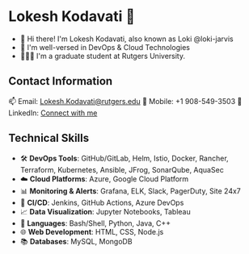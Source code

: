 # Lokesh Kodavati :rocket:

- 👋 Hi there! I'm Lokesh Kodavati, also known as Loki @loki-jarvis
- 🌱 I'm well-versed in DevOps & Cloud Technologies
- 🧑🏻‍🎓 I'm a graduate student at Rutgers University.

## Contact Information

📫  Email: Lokesh.Kodavati@rutgers.edu
📱 Mobile: +1 908-549-3503
🔗 LinkedIn: [Connect with me](https://www.linkedin.com/in/lokesh-kodavati/)

## Technical Skills
- 🛠️ **DevOps Tools**: GitHub/GitLab, Helm, Istio, Docker, Rancher, Terraform, Kubernetes, Ansible, JFrog, SonarQube, AquaSec
- ☁️ **Cloud Platforms**: Azure, Google Cloud Platform
- 📊 **Monitoring & Alerts**: Grafana, ELK, Slack, PagerDuty, Site 24x7
- 🔧 **CI/CD**: Jenkins, GitHub Actions, Azure DevOps
- 📈 **Data Visualization**: Jupyter Notebooks, Tableau
- 📝 **Languages**: Bash/Shell, Python, Java, C++
- 🌐 **Web Development**: HTML, CSS, Node.js
- 📚 **Databases**: MySQL, MongoDB
